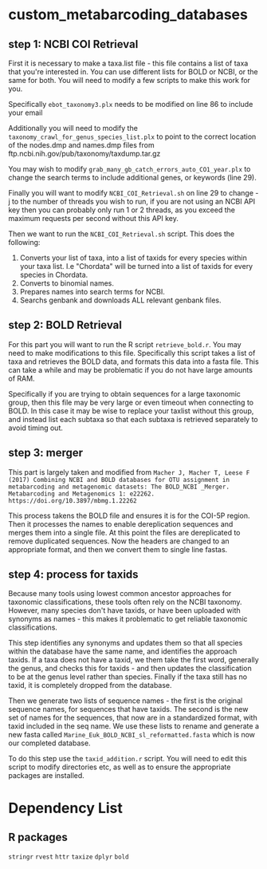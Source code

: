 # custom_metabarcoding_databases

## step 1: NCBI COI Retrieval

First it is necessary to make a taxa.list file - this file contains a list of taxa that you're interested in. You can use different lists
for BOLD or NCBI, or the same for both. You will need to modify a few scripts to make this work for you. 

Specifically `ebot_taxonomy3.plx` needs to be modified on line 86 to include your email

Additionally you will need to modify the `taxonomy_crawl_for_genus_species_list.plx` to point to the correct location of the nodes.dmp and names.dmp files from ftp.ncbi.nih.gov/pub/taxonomy/taxdump.tar.gz

You may wish to modify `grab_many_gb_catch_errors_auto_CO1_year.plx` to change the search terms to include additional genes, or keywords (line 29).

Finally you will want to modify  `NCBI_COI_Retrieval.sh` on line 29 to change -j to the number of threads you wish to run, if you are not using an NCBI API key then you can probably only run 1 or 2 threads, as you exceed the maximum requests per second without this API key.

Then we want to run the `NCBI_COI_Retrieval.sh` script. 
This does the following:
1) Converts your list of taxa, into a list of taxids for every species within your taxa list. I.e "Chordata" will be turned into a list of taxids for every species in Chordata.
2) Converts to binomial names.
3) Prepares names into search terms for NCBI.
4) Searchs genbank and downloads ALL relevant genbank files.

## step 2: BOLD Retrieval
For this part you will want to run the R script `retrieve_bold.r`. You may need to make modifications to this file. Specifically this script takes a list of taxa and retrieves the BOLD data, and formats this data into a fasta file. This can take a while and may be problematic if you do not have large amounts of RAM. 

Specifically if you are trying to obtain sequences for a large taxonomic group, then this file may be very large or even timeout when connecting to BOLD. In this case it may be wise to replace your taxlist without this group, and instead list each subtaxa so that each subtaxa is retrieved separately to avoid timing out. 

## step 3: merger

This part is largely taken and modified from `Macher J, Macher T, Leese F (2017) Combining NCBI and BOLD databases for OTU assignment in metabarcoding and metagenomic datasets: The BOLD_NCBI _Merger. Metabarcoding and Metagenomics 1: e22262. https://doi.org/10.3897/mbmg.1.22262`

This process takens the BOLD file and ensures it is for the COI-5P region. Then it processes the names to enable dereplication sequences and merges them into a single file. At this point the files are dereplicated to remove duplicated sequences. Now the headers are changed to an appropriate format, and then we convert them to single line fastas.

## step 4: process for taxids
Because many tools using lowest common ancestor approaches for taxonomic classifications, these tools often rely on the NCBI taxonomy. However, many species don't have taxids, or have been uploaded with synonyms as names - this makes it problematic to get reliable taxonomic classifications.

This step identifies any synonyms and updates them so that all species within the database have the same name, and identifies the approach taxids. If a taxa does not have a taxid, we them take the first word, generally the genus, and checks this for taxids - and then updates the classification to be at the genus level rather than species. Finally if the taxa still has no taxid, it is completely dropped from the database.  

Then we generate two lists of sequence names - the first is the original sequence names, for sequences that have taxids. The second is the new set of names for the sequences, that now are in a standardized format, with taxid included in the seq name.
We use these lists to rename and generate a new fasta called `Marine_Euk_BOLD_NCBI_sl_reformatted.fasta` which is now our completed database.

To do this step use the `taxid_addition.r` script. You will need to edit this script to modify directories etc, as well as to ensure the appropriate packages are installed. 

# Dependency List
## R packages
`stringr`
`rvest`
`httr`
`taxize`
`dplyr`
`bold`

